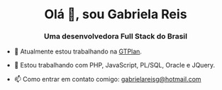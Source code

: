 <h1 align = "center"> Olá 👋, sou Gabriela Reis </h1>
<h3 align = "center"> Uma desenvolvedora Full Stack do Brasil </h3>

- 🔭 Atualmente estou trabalhando na <a href="https://github.com/gt-devsteam/">GTPlan</a>.

- 🌱 Estou trabalhando com PHP, JavaScript, PL/SQL, Oracle e JQuery.

- 📫 Como entrar em contato comigo: gabrielareisg@hotmail.com 

